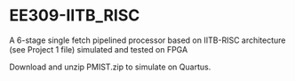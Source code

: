 # EE309-IITB_RISC
A 6-stage single fetch pipelined processor based on IITB-RISC architecture (see Project 1 file) simulated and tested on FPGA

Download and unzip PMIST.zip to simulate on Quartus.
